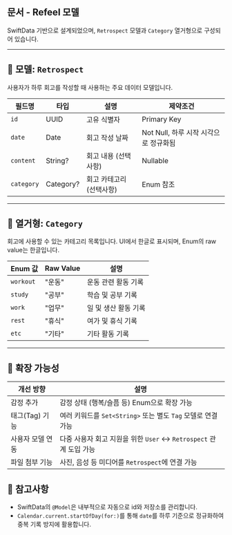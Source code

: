 ## 문서 - Refeel 모델

SwiftData 기반으로 설계되었으며, `Retrospect` 모델과 `Category` 열거형으로 구성되어 있습니다.

---

## 📘 모델: `Retrospect`

사용자가 하루 회고를 작성할 때 사용하는 주요 데이터 모델입니다.

| 필드명     | 타입      | 설명                     | 제약조건                              |
| ---------- | --------- | ------------------------ | ------------------------------------- |
| `id`       | UUID      | 고유 식별자              | Primary Key                           |
| `date`     | Date      | 회고 작성 날짜           | Not Null, 하루 시작 시각으로 정규화됨 |
| `content`  | String?   | 회고 내용 (선택사항)     | Nullable                              |
| `category` | Category? | 회고 카테고리 (선택사항) | Enum 참조                             |

---

## 📗 열거형: `Category`

회고에 사용할 수 있는 카테고리 목록입니다. UI에서 한글로 표시되며, Enum의 raw value는 한글입니다.

| Enum 값   | Raw Value | 설명                 |
| --------- | --------- | -------------------- |
| `workout` | "운동"    | 운동 관련 활동 기록  |
| `study`   | "공부"    | 학습 및 공부 기록    |
| `work`    | "업무"    | 일 및 생산 활동 기록 |
| `rest`    | "휴식"    | 여가 및 휴식 기록    |
| `etc`     | "기타"    | 기타 활동 기록       |

---

## 🧩 확장 가능성

| 개선 방향        | 설명                                                              |
| ---------------- | ----------------------------------------------------------------- |
| 감정 추가        | 감정 상태 (행복/슬픔 등) Enum으로 확장 가능                       |
| 태그(Tag) 기능   | 여러 키워드를 `Set<String>` 또는 별도 `Tag` 모델로 연결 가능      |
| 사용자 모델 연동 | 다중 사용자 회고 지원을 위한 `User` ↔ `Retrospect` 관계 도입 가능 |
| 파일 첨부 기능   | 사진, 음성 등 미디어를 `Retrospect`에 연결 가능                   |

## 📌 참고사항

- SwiftData의 `@Model`은 내부적으로 자동으로 id와 저장소를 관리합니다.
- `Calendar.current.startOfDay(for:)`를 통해 `date`를 하루 기준으로 정규화하여 중복 기록 방지에 활용합니다.
